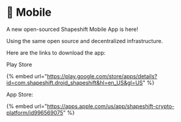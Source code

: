 # 📱 Mobile

A new open-sourced Shapeshift Mobile App is here!

Using the same open source and decentralized infrastructure.

Here are the links to download the app:

Play Store

{% embed url="https://play.google.com/store/apps/details?id=com.shapeshift.droid_shapeshift&hl=en_US&gl=US" %}

App Store:

{% embed url="https://apps.apple.com/us/app/shapeshift-crypto-platform/id996569075" %}
